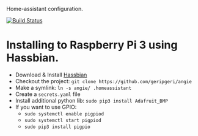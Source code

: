 Home-assistant configuration.

[![Build Status](https://travis-ci.org/geripgeri/Angie.svg?branch=master)](https://travis-ci.org/geripgeri/Angie)

# Installing to Raspberry Pi 3 using Hassbian.

- Download & Install [Hassbian](https://home-assistant.io/docs/installation/hassbian/installation/)
- Checkout the project: `git clone https://github.com/geripgeri/angie`
- Make a symlink: `ln -s angie/ .homeassistant`
- Create a `secrets.yaml` file
- Install additional python lib: `sudo pip3 install Adafruit_BMP`
- If you want to use GPIO: 
  - `sudo systemctl enable pigpiod`
  - `sudo systemctl start pigpiod`
  - `sudo pip3 install pigpio`

